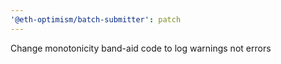 ```yaml
---
'@eth-optimism/batch-submitter': patch
---
```


Change monotonicity band-aid code to log warnings not errors
